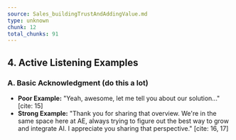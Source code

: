 ```yaml
---
source: Sales_buildingTrustAndAddingValue.md
type: unknown
chunk: 12
total_chunks: 91
---
```


## 4. Active Listening Examples

### A. Basic Acknowledgment (do this a lot)

* **Poor Example:** "Yeah, awesome, let me tell you about our solution..." [cite: 15]
* **Strong Example:** "Thank you for sharing that overview. We're in the same space here at AE, always trying to figure out the best way to grow and integrate AI. I appreciate you sharing that perspective." [cite: 16, 17]